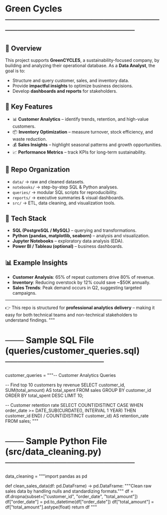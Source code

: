 
# Green Cycles ──────────────────────────────────────────────


## 📌 Overview
This project supports **GreenCYCLES**, a sustainability-focused company, by building and analyzing their operational database.
As a **Data Analyst**, the goal is to:
- Structure and query customer, sales, and inventory data.
- Provide **impactful insights** to optimize business decisions.
- Develop **dashboards and reports** for stakeholders.

## 🔑 Key Features
- 📊 **Customer Analytics** – identify trends, retention, and high-value customers.
- 📦 **Inventory Optimization** – measure turnover, stock efficiency, and waste reduction.
- 💰 **Sales Insights** – highlight seasonal patterns and growth opportunities.
- 📈 **Performance Metrics** – track KPIs for long-term sustainability.

## 📂 Repo Organization
- `data/` → raw and cleaned datasets.
- `notebooks/` → step-by-step SQL & Python analyses.
- `queries/` → modular SQL scripts for reproducibility.
- `reports/` → executive summaries & visual dashboards.
- `src/` → ETL, data cleaning, and visualization tools.

## 🚀 Tech Stack
- **SQL (PostgreSQL / MySQL)** – querying and transformations.
- **Python (pandas, matplotlib, seaborn)** – analysis and visualization.
- **Jupyter Notebooks** – exploratory data analysis (EDA).
- **Power BI / Tableau (optional)** – business dashboards.

## 📊 Example Insights
- **Customer Analysis**: 65% of repeat customers drive 80% of revenue.
- **Inventory**: Reducing overstock by 12% could save ~$50K annually.
- **Sales Trends**: Peak demand occurs in Q2, suggesting targeted campaigns.

---
👉 This repo is structured for **professional analytics delivery** – making it easy for both technical teams and non-technical stakeholders to understand findings.
"""

# ─── Sample SQL File (queries/customer_queries.sql) ────────────────
customer_queries = """-- Customer Analytics Queries

-- Find top 10 customers by revenue
SELECT customer_id, SUM(total_amount) AS total_spent
FROM sales
GROUP BY customer_id
ORDER BY total_spent DESC
LIMIT 10;

-- Customer retention rate
SELECT 
    COUNT(DISTINCT CASE WHEN order_date >= DATE_SUB(CURDATE(), INTERVAL 1 YEAR) THEN customer_id END) /
    COUNT(DISTINCT customer_id) AS retention_rate
FROM sales;
"""

# ─── Sample Python File (src/data_cleaning.py) ─────────────────────
data_cleaning = """import pandas as pd

def clean_sales_data(df: pd.DataFrame) -> pd.DataFrame:
    """Clean raw sales data by handling nulls and standardizing formats."""
    df = df.dropna(subset=["customer_id", "order_date", "total_amount"])
    df["order_date"] = pd.to_datetime(df["order_date"])
    df["total_amount"] = df["total_amount"].astype(float)
    return df
"""
